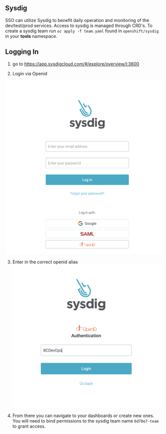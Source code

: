 ## Sysdig

SSO can utilize Sysdig to benefit daily operation and monitoring of the dev/test/prod services. Access to sysdig is managed through CRD's. To create a sysdig team run `oc apply -f team.yaml` found in `openshift/sysdig` in your __tools__ namespace. 

## Logging In

1. go to https://app.sysdigcloud.com/#/explore/overview/l:3600

2. Login via Openid 

![sysdig login](./images/sysdig-login.png)

3. Enter in the correct openid alias
![sysdig openid](./images/sysdig-openid.png)

4. From there you can navigate to your dashboards or create new ones. You will need to bind permissions to the sysdig team name `6d70e7-team` to grant access. 